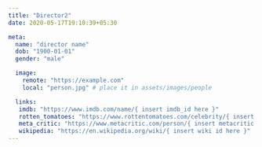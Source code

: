 ```yaml
---
title: "Director2"
date: 2020-05-17T19:10:39+05:30

meta:
  name: "director name"
  dob: "1900-01-01"
  gender: "male"

  image: 
    remote: "https://example.com"
    local: "person.jpg" # place it in assets/images/people

  links:
   imdb: "https://www.imdb.com/name/{ insert imdb_id here }"
   rotten_tomatoes: "https://www.rottentomatoes.com/celebrity/{ insert rt id here }"
   meta_critic: "https://www.metacritic.com/person/{ insert metacritic id here }"
   wikipedia: "https://en.wikipedia.org/wiki/{ insert wiki id here }"
---
```

